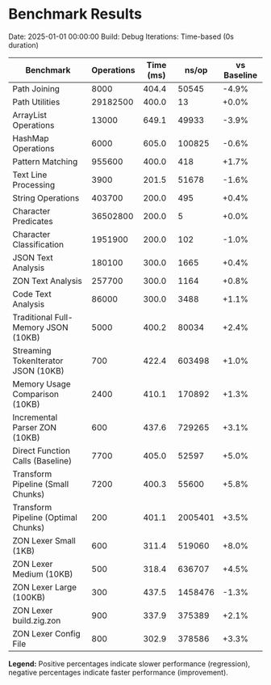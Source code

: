# Benchmark Results

Date: 2025-01-01 00:00:00
Build: Debug
Iterations: Time-based (0s duration)

| Benchmark | Operations | Time (ms) | ns/op | vs Baseline |
|-----------|------------|-----------|-------|-------------|
| Path Joining | 8000 | 404.4 | 50545 | -4.9% |
| Path Utilities | 29182500 | 400.0 | 13 | +0.0% |
| ArrayList Operations | 13000 | 649.1 | 49933 | -3.9% |
| HashMap Operations | 6000 | 605.0 | 100825 | -0.6% |
| Pattern Matching | 955600 | 400.0 | 418 | +1.7% |
| Text Line Processing | 3900 | 201.5 | 51678 | -1.6% |
| String Operations | 403700 | 200.0 | 495 | +0.4% |
| Character Predicates | 36502800 | 200.0 | 5 | +0.0% |
| Character Classification | 1951900 | 200.0 | 102 | -1.0% |
| JSON Text Analysis | 180100 | 300.0 | 1665 | +0.4% |
| ZON Text Analysis | 257700 | 300.0 | 1164 | +0.8% |
| Code Text Analysis | 86000 | 300.0 | 3488 | +1.1% |
| Traditional Full-Memory JSON (10KB) | 5000 | 400.2 | 80034 | +2.4% |
| Streaming TokenIterator JSON (10KB) | 700 | 422.4 | 603498 | +1.0% |
| Memory Usage Comparison (10KB) | 2400 | 410.1 | 170892 | +1.3% |
| Incremental Parser ZON (10KB) | 600 | 437.6 | 729265 | +3.1% |
| Direct Function Calls (Baseline) | 7700 | 405.0 | 52597 | +5.0% |
| Transform Pipeline (Small Chunks) | 7200 | 400.3 | 55600 | +5.8% |
| Transform Pipeline (Optimal Chunks) | 200 | 401.1 | 2005401 | +3.5% |
| ZON Lexer Small (1KB) | 600 | 311.4 | 519060 | +8.0% |
| ZON Lexer Medium (10KB) | 500 | 318.4 | 636707 | +4.5% |
| ZON Lexer Large (100KB) | 300 | 437.5 | 1458476 | -1.3% |
| ZON Lexer build.zig.zon | 900 | 337.9 | 375389 | +2.1% |
| ZON Lexer Config File | 800 | 302.9 | 378586 | +3.3% |

**Legend:** Positive percentages indicate slower performance (regression), negative percentages indicate faster performance (improvement).
